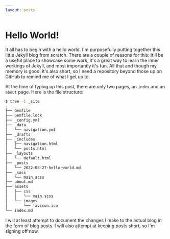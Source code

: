 ```yaml
---
layout: posts
---
```


# Hello World!
It all has to begin with a hello world. I'm purposefully putting together this little Jekyll blog from scratch. There are a couple of reasons for this: It'll be a useful place to showcase some work, it's a great way to learn the inner workings of Jekyll, and most importantly it's fun. All that and though my memory is good, it's also short, so I need a repository beyond those up on GitHub to remind me of what I get up to. 

At the time of typing up this post, there are only two pages, an `index` and an `about` page. Here is the file structure:
```bash
$ tree -I _site
.
├── Gemfile
├── Gemfile.lock
├── _config.yml
├── _data
│   └── navigation.yml
├── _drafts
├── _includes
│   ├── navigation.html
│   └── posts.html
├── _layouts
│   └── default.html
├── _posts
│   └── 2022-05-27-hello-world.md
├── _sass
│   └── main.scss
├── about.md
├── assets
│   ├── css
│   │   └── main.scss
│   └── images
│       └── favicon.ico
└── index.md
```
I will at least attempt to document the changes I make to the actual blog in the form of blog posts. I will also attempt at keeping posts short, so I'm signing off now. 
